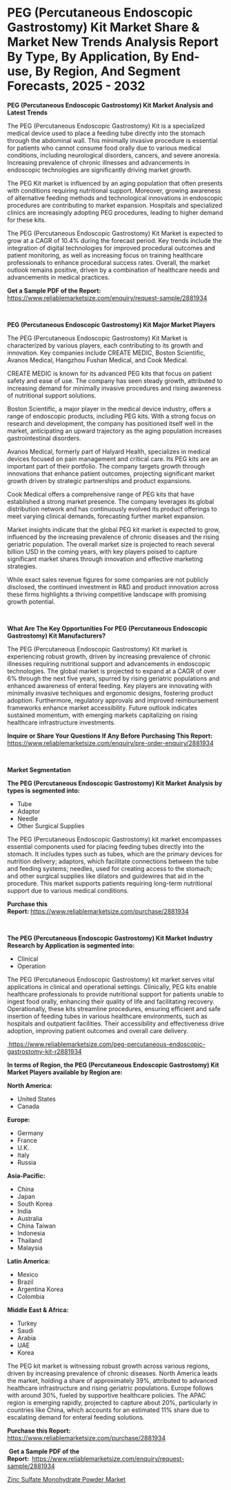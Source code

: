 <p><h1>PEG (Percutaneous Endoscopic Gastrostomy) Kit Market Share & Market New Trends Analysis Report By Type, By Application, By End-use, By Region, And Segment Forecasts, 2025 - 2032</h1></p><p><strong>PEG (Percutaneous Endoscopic Gastrostomy) Kit Market Analysis and Latest Trends</strong></p>
<p><p>The PEG (Percutaneous Endoscopic Gastrostomy) Kit is a specialized medical device used to place a feeding tube directly into the stomach through the abdominal wall. This minimally invasive procedure is essential for patients who cannot consume food orally due to various medical conditions, including neurological disorders, cancers, and severe anorexia. Increasing prevalence of chronic illnesses and advancements in endoscopic technologies are significantly driving market growth.</p><p>The PEG Kit market is influenced by an aging population that often presents with conditions requiring nutritional support. Moreover, growing awareness of alternative feeding methods and technological innovations in endoscopic procedures are contributing to market expansion. Hospitals and specialized clinics are increasingly adopting PEG procedures, leading to higher demand for these kits.</p><p>The PEG (Percutaneous Endoscopic Gastrostomy) Kit Market is expected to grow at a CAGR of 10.4% during the forecast period. Key trends include the integration of digital technologies for improved procedural outcomes and patient monitoring, as well as increasing focus on training healthcare professionals to enhance procedural success rates. Overall, the market outlook remains positive, driven by a combination of healthcare needs and advancements in medical practices.</p></p>
<p><strong>Get a Sample PDF of the Report:&nbsp;</strong> <a href="https://www.reliablemarketsize.com/enquiry/request-sample/2881934?utm_campaign=2481&utm_medium=2&utm_source=Github&utm_content=ia&utm_term=12032025&utm_id=peg-percutaneous-endoscopic-gastrostomy-kit">https://www.reliablemarketsize.com/enquiry/request-sample/2881934</a></p>
<p>&nbsp;</p>
<p><strong>PEG (Percutaneous Endoscopic Gastrostomy) Kit Major Market Players</strong></p>
<p><p>The PEG (Percutaneous Endoscopic Gastrostomy) Kit Market is characterized by various players, each contributing to its growth and innovation. Key companies include CREATE MEDIC, Boston Scientific, Avanos Medical, Hangzhou Fushan Medical, and Cook Medical.</p><p>CREATE MEDIC is known for its advanced PEG kits that focus on patient safety and ease of use. The company has seen steady growth, attributed to increasing demand for minimally invasive procedures and rising awareness of nutritional support solutions.</p><p>Boston Scientific, a major player in the medical device industry, offers a range of endoscopic products, including PEG kits. With a strong focus on research and development, the company has positioned itself well in the market, anticipating an upward trajectory as the aging population increases gastrointestinal disorders.</p><p>Avanos Medical, formerly part of Halyard Health, specializes in medical devices focused on pain management and critical care. Its PEG kits are an important part of their portfolio. The company targets growth through innovations that enhance patient outcomes, projecting significant market growth driven by strategic partnerships and product expansions.</p><p>Cook Medical offers a comprehensive range of PEG kits that have established a strong market presence. The company leverages its global distribution network and has continuously evolved its product offerings to meet varying clinical demands, forecasting further market expansion.</p><p>Market insights indicate that the global PEG kit market is expected to grow, influenced by the increasing prevalence of chronic diseases and the rising geriatric population. The overall market size is projected to reach several billion USD in the coming years, with key players poised to capture significant market shares through innovation and effective marketing strategies.</p><p>While exact sales revenue figures for some companies are not publicly disclosed, the continued investment in R&D and product innovation across these firms highlights a thriving competitive landscape with promising growth potential.</p></p>
<p>&nbsp;</p>
<p><strong>What Are The Key Opportunities For PEG (Percutaneous Endoscopic Gastrostomy) Kit Manufacturers?</strong></p>
<p><p>The PEG (Percutaneous Endoscopic Gastrostomy) Kit market is experiencing robust growth, driven by increasing prevalence of chronic illnesses requiring nutritional support and advancements in endoscopic technologies. The global market is projected to expand at a CAGR of over 6% through the next five years, spurred by rising geriatric populations and enhanced awareness of enteral feeding. Key players are innovating with minimally invasive techniques and ergonomic designs, fostering product adoption. Furthermore, regulatory approvals and improved reimbursement frameworks enhance market accessibility. Future outlook indicates sustained momentum, with emerging markets capitalizing on rising healthcare infrastructure investments.</p></p>
<p><strong>Inquire or Share Your Questions If Any Before Purchasing This Report:</strong> <a href="https://www.reliablemarketsize.com/enquiry/pre-order-enquiry/2881934?utm_campaign=2481&utm_medium=2&utm_source=Github&utm_content=ia&utm_term=12032025&utm_id=peg-percutaneous-endoscopic-gastrostomy-kit">https://www.reliablemarketsize.com/enquiry/pre-order-enquiry/2881934</a></p>
<p>&nbsp;</p>
<p><strong>Market Segmentation</strong></p>
<p><strong>The PEG (Percutaneous Endoscopic Gastrostomy) Kit Market Analysis by types is segmented into:</strong></p>
<p><ul><li> Tube</li><li>Adaptor</li><li>Needle</li><li>Other Surgical Supplies </li></ul></p>
<p><p>The PEG (Percutaneous Endoscopic Gastrostomy) kit market encompasses essential components used for placing feeding tubes directly into the stomach. It includes types such as tubes, which are the primary devices for nutrition delivery; adaptors, which facilitate connections between the tube and feeding systems; needles, used for creating access to the stomach; and other surgical supplies like dilators and guidewires that aid in the procedure. This market supports patients requiring long-term nutritional support due to various medical conditions.</p></p>
<p><strong>Purchase this Report:&nbsp;</strong><a href="https://www.reliablemarketsize.com/purchase/2881934?utm_campaign=2481&utm_medium=2&utm_source=Github&utm_content=ia&utm_term=12032025&utm_id=peg-percutaneous-endoscopic-gastrostomy-kit">https://www.reliablemarketsize.com/purchase/2881934</a></p>
<p>&nbsp;</p>
<p><strong>The PEG (Percutaneous Endoscopic Gastrostomy) Kit Market Industry Research by Application is segmented into:</strong></p>
<p><ul><li> Clinical</li><li>Operation </li></ul></p>
<p><p>The PEG (Percutaneous Endoscopic Gastrostomy) kit market serves vital applications in clinical and operational settings. Clinically, PEG kits enable healthcare professionals to provide nutritional support for patients unable to ingest food orally, enhancing their quality of life and facilitating recovery. Operationally, these kits streamline procedures, ensuring efficient and safe insertion of feeding tubes in various healthcare environments, such as hospitals and outpatient facilities. Their accessibility and effectiveness drive adoption, improving patient outcomes and overall care delivery.</p></p>
<p><a href="https://www.reliablemarketsize.com/peg-percutaneous-endoscopic-gastrostomy-kit-r2881934?utm_campaign=2481&utm_medium=2&utm_source=Github&utm_content=ia&utm_term=12032025&utm_id=peg-percutaneous-endoscopic-gastrostomy-kit">&nbsp;https://www.reliablemarketsize.com/peg-percutaneous-endoscopic-gastrostomy-kit-r2881934</a></p>
<p><strong>In terms of Region, the PEG (Percutaneous Endoscopic Gastrostomy) Kit Market Players available by Region are:</strong></p>
<p>
    <p> <strong> North America: </strong>
        <ul>
            <li>United States</li>
            <li>Canada</li>
        </ul>
        </p> 
    <p> <strong> Europe: </strong>
        <ul>
            <li>Germany</li>
            <li>France</li>
            <li>U.K.</li>
            <li>Italy</li>
            <li>Russia</li>
        </ul>
        </p> 
    <p> <strong> Asia-Pacific: </strong>
        <ul>
            <li>China</li>
            <li>Japan</li>
            <li>South Korea</li>
            <li>India</li>
            <li>Australia</li>
            <li>China Taiwan</li>
            <li>Indonesia</li>
            <li>Thailand</li>
            <li>Malaysia</li>
        </ul>
        </p> 
    <p> <strong> Latin America: </strong>
        <ul>
            <li>Mexico</li>
            <li>Brazil</li>
            <li>Argentina Korea</li>
            <li>Colombia</li>
        </ul>
        </p> 
    <p> <strong> Middle East & Africa: </strong>
        <ul>
            <li>Turkey</li>
            <li>Saudi</li>
            <li>Arabia</li>
            <li>UAE</li>
            <li>Korea</li>
        </ul>
    </p>
    </p>
<p><p>The PEG kit market is witnessing robust growth across various regions, driven by increasing prevalence of chronic diseases. North America leads the market, holding a share of approximately 39%, attributed to advanced healthcare infrastructure and rising geriatric populations. Europe follows with around 30%, fueled by supportive healthcare policies. The APAC region is emerging rapidly, projected to capture about 20%, particularly in countries like China, which accounts for an estimated 11% share due to escalating demand for enteral feeding solutions.</p></p>
<p><strong>Purchase this Report: </strong><a href="https://www.reliablemarketsize.com/purchase/2881934?utm_campaign=2481&utm_medium=2&utm_source=Github&utm_content=ia&utm_term=12032025&utm_id=peg-percutaneous-endoscopic-gastrostomy-kit">https://www.reliablemarketsize.com/purchase/2881934</a></p>
<p>&nbsp;<strong>Get a Sample PDF of the Report:&nbsp;&nbsp;</strong><a href="https://www.reliablemarketsize.com/enquiry/request-sample/2881934?utm_campaign=2481&utm_medium=2&utm_source=Github&utm_content=ia&utm_term=12032025&utm_id=peg-percutaneous-endoscopic-gastrostomy-kit">https://www.reliablemarketsize.com/enquiry/request-sample/2881934</a></p>
<p><strong></strong></p>
<p><p><a href="https://github.com/maclarensidney/Market-Research-Report-List-1/blob/main/zinc-sulfate-monohydrate-powder-market.md?utm_campaign=2481&utm_medium=2&utm_source=Github&utm_content=ia&utm_term=12032025&utm_id=peg-percutaneous-endoscopic-gastrostomy-kit">Zinc Sulfate Monohydrate Powder Market</a></p></p>